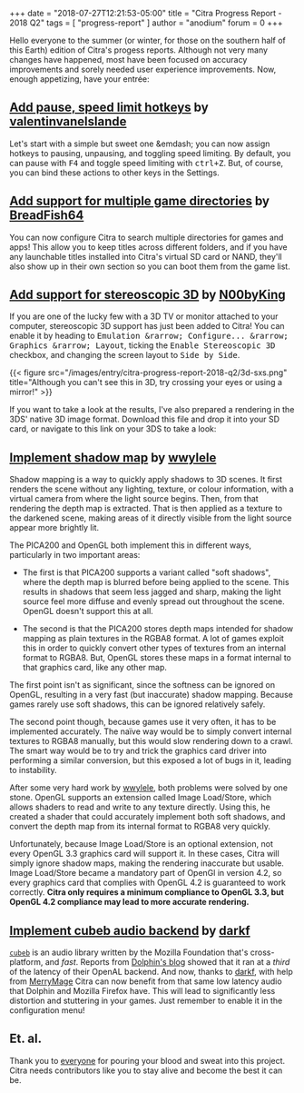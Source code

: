 +++
date = "2018-07-27T12:21:53-05:00"
title = "Citra Progress Report - 2018 Q2"
tags = [ "progress-report" ]
author = "anodium"
forum = 0
+++

Hello everyone to the summer (or winter, for those on the southern half of this
Earth) edition of Citra's progess reports. Although not very many changes have
happened, most have been focused on accuracy improvements and sorely needed user
experience improvements. Now, enough appetizing, have your entr&eacute;e:

## [Add pause, speed limit hotkeys](https://github.com/citra-emu/citra/pull/3594) by [valentinvanelslande](https://github.com/valentinvanelslande)

Let's start with a simple but sweet one &emdash; you can now assign hotkeys to
pausing, unpausing, and toggling speed limiting. By default, you can pause with
<kbd>F4</kbd> and toggle speed limiting with <kbd><kbd>ctrl</kbd>+<kbd>Z</kbd></kbd>.
But, of course, you can bind these actions to other keys in the Settings.

## [Add support for multiple game directories](https://github.com/citra-emu/citra/pull/3617) by [BreadFish64](https://github.com/BreadFish64)

You can now configure Citra to search multiple directories for games and apps!
This allow you to keep titles across different folders, and if you have any
launchable titles installed into Citra's virtual SD card or NAND, they'll also
show up in their own section so you can boot them from the game list.

## [Add support for stereoscopic 3D](https://github.com/citra-emu/citra/pull/3632) by [N00byKing](https://github.com/N00byKing)

If you are one of the lucky few with a 3D TV or monitor attached to your
computer, stereoscopic 3D support has just been added to Citra! You can enable
it by heading to <kbd><samp>Emulation</samp> &rarrow; <samp>Configure...</samp> &rarrow; <samp>Graphics</samp> &rarrow; <samp>Layout</samp></kbd>,
ticking the <samp>Enable Stereoscopic 3D</samp> checkbox, and changing the
screen layout to <samp>Side by Side</samp>.

{{< figure src="/images/entry/citra-progress-report-2018-q2/3d-sxs.png" 
    title="Although you can't see this in 3D, try crossing your eyes or using a mirror!" >}}

If you want to take a look at the results, I've also prepared a rendering in
the 3DS' native 3D image format. Download this file and drop it into your SD
card, or navigate to this link on your 3DS to take a look:
[](/images/entry/citra-progress-report-2018-q2/CTRA0001.MPO)

## [Implement shadow map](https://github.com/citra-emu/citra/pull/3778) by [wwylele](https://github.com/wwylele)

Shadow mapping is a way to quickly apply shadows to 3D scenes. It first renders
the scene without any lighting, texture, or colour information, with a virtual
camera from where the light source begins. Then, from that rendering the depth
map is extracted. That is then applied as a texture to the darkened scene, making
areas of it directly visible from the light source appear more brightly lit.

The PICA200 and OpenGL both implement this in different ways, particularly in
two important areas:

 * The first is that PICA200 supports a variant called "soft shadows", where the
depth map is blurred before being applied to the scene. This results in shadows
that seem less jagged and sharp, making the light source feel more diffuse and
evenly spread out throughout the scene. OpenGL doesn't support this at all.

 * The second is that the PICA200 stores depth maps intended for shadow mapping as
plain textures in the RGBA8 format. A lot of games exploit this in order to quickly
convert other types of textures from an internal format to RGBA8. But, OpenGL
stores these maps in a format internal to that graphics card, like any other map.

The first point isn't as significant, since the softness can be ignored on OpenGL,
resulting in a very fast (but inaccurate) shadow mapping. Because games rarely
use soft shadows, this can be ignored relatively safely.

The second point though, because games use it very often, it has to be implemented
accurately. The naïve way would be to simply convert internal textures to RGBA8
manually, but this would slow rendering down to a crawl. The smart way would be
to try and trick the graphics card driver into performing a similar conversion,
but this exposed a lot of bugs in it, leading to instability.

After some very hard work by [wwylele](https://github.com/wwylele), both problems
were solved by one stone. OpenGL supports an extension called Image Load/Store,
which allows shaders to read and write to any texture directly. Using this, he
created a shader that could accurately implement both soft shadows, and convert
the depth map from its internal format to RGBA8 very quickly.

Unfortunately, because Image Load/Store is an optional extension, not every
OpenGL 3.3 graphics card will support it. In these cases, Citra will simply ignore
shadow maps, making the rendering inaccurate but usable. Image Load/Store became
a mandatory part of OpenGl in version 4.2, so every graphics card that complies
with OpenGL 4.2 is guaranteed to work correctly. **Citra only requires a minimum
compliance to OpenGL 3.3, but OpenGL 4.2 compliance may lead to more accurate
rendering.**

## [Implement cubeb audio backend](https://github.com/citra-emu/citra/pull/3776) by [darkf](https://github.com/darkf)

[`cubeb`](https://github.com/kinetiknz/cubeb/) is an audio library written by
the Mozilla Foundation that's cross-platform, and *fast*. Reports from [Dolphin's
blog](https://dolphin-emu.org/blog/2017/06/03/dolphin-progress-report-may-2017/#50-3937-add-cubeb-audio-backend-by-ligfx)
showed that it ran at a *third* of the latency of their OpenAL backend. And now,
thanks to [darkf](https://github.com/darkf), with help from [MerryMage](https://github.com/MerryMage)
Citra can now benefit from that same low latency audio that Dolphin and Mozilla
Firefox have. This will lead to significantly less distortion and stuttering in
your games. Just remember to enable it in the configuration menu!

## Et. al.

Thank you to [everyone](https://github.com/citra-emu/citra/graphs/contributors?from=2018-05-20&to=2018-07-31&type=c)
for pouring your blood and sweat into this project. Citra needs contributors
like you to stay alive and become the best it can be.

